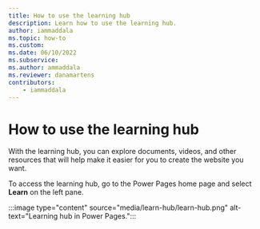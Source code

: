 ```yaml
---
title: How to use the learning hub
description: Learn how to use the learning hub.
author: iammaddala
ms.topic: how-to
ms.custom: 
ms.date: 06/10/2022
ms.subservice:
ms.author: ammaddala
ms.reviewer: danamartens
contributors:
    - iammaddala
---
```

# How to use the learning hub

With the learning hub, you can explore documents, videos, and other resources that will help make it easier for you to create the website you want.

To access the learning hub, go to the Power Pages home page and select **Learn** on the left pane.

:::image type="content" source="media/learn-hub/learn-hub.png" alt-text="Learning hub in Power Pages.":::


